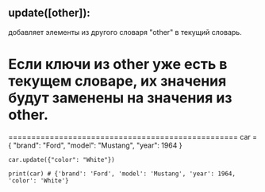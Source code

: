 ## update([other]): 

добавляет элементы из другого словаря "other" в текущий словарь. 
# Если ключи из other уже есть в текущем словаре, их значения будут заменены на значения из other.
==================================================
    car = {
    "brand": "Ford",
    "model": "Mustang",
    "year": 1964
    }
    
    car.update({"color": "White"})
    
    print(car) # {'brand': 'Ford', 'model': 'Mustang', 'year': 1964, 'color': 'White'}